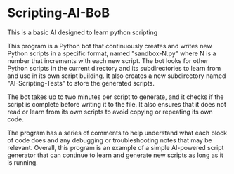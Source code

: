 # Scripting-AI-BoB
This is a basic AI designed to learn python scripting

This program is a Python bot that continuously creates and writes new Python scripts in a specific format, named "sandbox-N.py" where N is a number that increments with each new script. The bot looks for other Python scripts in the current directory and its subdirectories to learn from and use in its own script building. It also creates a new subdirectory named "AI-Scripting-Tests" to store the generated scripts.

The bot takes up to two minutes per script to generate, and it checks if the script is complete before writing it to the file. It also ensures that it does not read or learn from its own scripts to avoid copying or repeating its own code.

The program has a series of comments to help understand what each block of code does and any debugging or troubleshooting notes that may be relevant. Overall, this program is an example of a simple AI-powered script generator that can continue to learn and generate new scripts as long as it is running.
